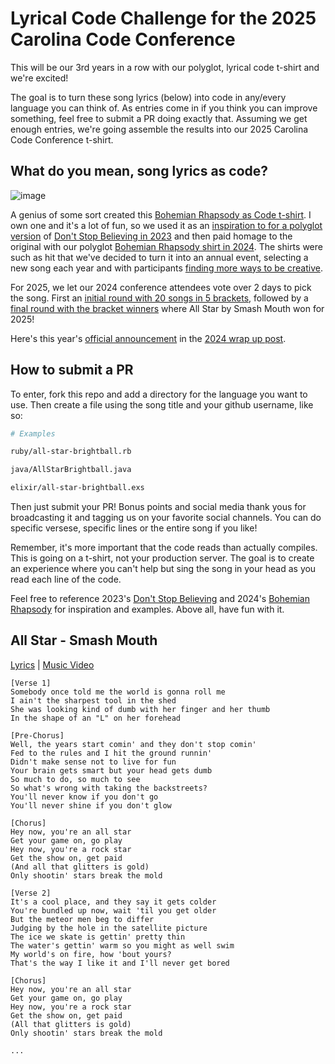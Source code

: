 # Lyrical Code Challenge for the 2025 Carolina Code Conference

This will be our 3rd years in a row with our polyglot, lyrical code t-shirt and we're excited!

The goal is to turn these song lyrics (below) into code in any/every language you can think of. As entries come in if you think you can improve something, feel free to submit a PR doing exactly that. Assuming we get enough entries, we're going assemble the results into our 2025 Carolina Code Conference t-shirt.

## What do you mean, song lyrics as code?

![image](https://github.com/user-attachments/assets/8e9726b8-3cf3-487f-85c9-354bb6bf8282)

A genius of some sort created this [Bohemian Rhapsody as Code t-shirt](https://user-images.githubusercontent.com/400920/235378344-93d0ef0a-0913-4109-bd4d-638d3da32eae.png). I own one and it's a lot of fun, so we used it as an [inspiration to for a polyglot version](https://blog.carolina.codes/p/lyrical-code-challenge-dont-stop) of [Don't Stop Believing in 2023](https://blog.carolina.codes/p/our-crowdsourced-shirt-is-ready) and then paid homage to the original with our polyglot [Bohemian Rhapsody shirt in 2024](https://blog.carolina.codes/p/our-2024-lyrical-code-t-shirt-is). The shirts were such as hit that we've decided to turn it into an annual event, selecting a new song each year and with participants [finding more ways to be creative](lilypond/bohemianrhapsody.chruck.ly).

For 2025, we let our 2024 conference attendees vote over 2 days to pick the song. First an [initial round with 20 songs in 5 brackets](https://blog.carolina.codes/p/round-1-2025-lyrical-code-challenge), followed by a [final round with the bracket winners](https://blog.carolina.codes/p/lyrical-code-challenge-2025-final) where All Star by Smash Mouth won for 2025!

Here's this year's [official announcement](https://blog.carolina.codes/i/148154944/youre-an-all-star) in the [2024 wrap up post](https://blog.carolina.codes/p/2024-carolina-code-conference-wrap).

## How to submit a PR

To enter, fork this repo and add a directory for the language you want to use. Then create a file using the song title and your github username, like so:

```bash
# Examples

ruby/all-star-brightball.rb

java/AllStarBrightball.java

elixir/all-star-brightball.exs
```

Then just submit your PR! Bonus points and social media thank yous for broadcasting it and tagging us on your favorite social channels. You can do specific versese, specific lines or the entire song if you like!

Remember, it's more important that the code reads than actually compiles. This is going on a t-shirt, not your production server. The goal is to create an experience where you can't help but sing the song in your head as you read each line of the code.

Feel free to reference 2023's [Don't Stop Believing](completed_versions/dontstopbelieving/final.md) and 2024's [Bohemian Rhapsody](completed_versions/bohemianrhapsody/final.md) for inspiration and examples.  Above all, have fun with it.

## All Star - Smash Mouth

[Lyrics](https://genius.com/Smash-mouth-all-star-lyrics) | [Music Video](https://www.youtube.com/watch?v=L_jWHffIx5E)

```
[Verse 1]
Somebody once told me the world is gonna roll me
I ain't the sharpest tool in the shed
She was looking kind of dumb with her finger and her thumb
In the shape of an "L" on her forehead

[Pre-Chorus]
Well, the years start comin' and they don't stop comin'
Fed to the rules and I hit the ground runnin'
Didn't make sense not to live for fun
Your brain gets smart but your head gets dumb
So much to do, so much to see
So what's wrong with taking the backstreets?
You'll never know if you don't go
You'll never shine if you don't glow

[Chorus]
Hey now, you're an all star
Get your game on, go play
Hey now, you're a rock star
Get the show on, get paid
(And all that glitters is gold)
Only shootin' stars break the mold

[Verse 2]
It's a cool place, and they say it gets colder
You're bundled up now, wait 'til you get older
But the meteor men beg to differ
Judging by the hole in the satellite picture
The ice we skate is gettin' pretty thin
The water's gettin' warm so you might as well swim
My world's on fire, how 'bout yours?
That's the way I like it and I'll never get bored

[Chorus]
Hey now, you're an all star
Get your game on, go play
Hey now, you're a rock star
Get the show on, get paid
(All that glitters is gold)
Only shootin' stars break the mold

...
```
